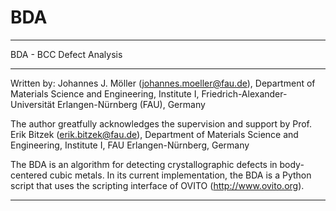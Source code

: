 # BDA
****************************************************************************************
BDA - BCC Defect Analysis 
****************************************************************************************

Written by: 
      Johannes J. Möller (johannes.moeller@fau.de),
      Department of Materials Science and Engineering, Institute I, 
      Friedrich-Alexander-Universität Erlangen-Nürnberg (FAU), Germany

The author greatfully acknowledges the supervision and support by Prof. Erik Bitzek (erik.bitzek@fau.de),
Department of Materials Science and Engineering, Institute I, FAU Erlangen-Nürnberg, Germany

The BDA is an algorithm for detecting crystallographic defects in body-centered cubic metals.
In its current implementation, the BDA is a Python script that uses the scripting interface of OVITO (http://www.ovito.org).

****************************************************************************************

